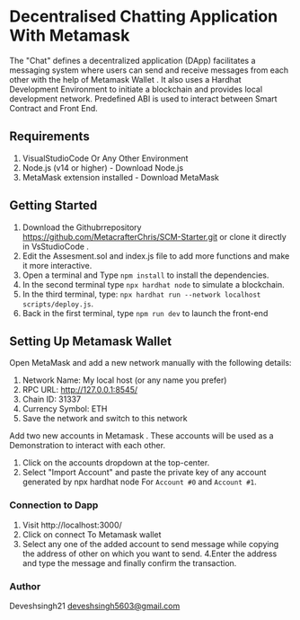 # Decentralised Chatting Application With Metamask
The "Chat" defines a decentralized application (DApp) facilitates a messaging system where users can send and receive messages from each other with the help of Metamask Wallet . It also uses a Hardhat Development Environment to initiate a blockchain and provides local development network. Predefined ABI is used to interact between Smart Contract and Front End.

## Requirements
1. VisualStudioCode Or Any Other Environment 
2. Node.js (v14 or higher) - Download Node.js
3. MetaMask extension installed - Download MetaMask

## Getting Started 
1. Download the Githubrrepository https://github.com/MetacrafterChris/SCM-Starter.git or clone it directly in VsStudioCode .
2. Edit the Assesment.sol and index.js file to add more functions and make it more interactive.
3. Open a terminal and Type  ```npm install``` to install the dependencies.
4. In the second terminal  type ```npx hardhat node``` to simulate a blockchain.
5. In the third terminal, type: ```npx hardhat run --network localhost scripts/deploy.js```.
6. Back in the first terminal, type ```npm run dev``` to launch the front-end
 ## Setting Up Metamask Wallet
 Open MetaMask and add a new network manually with the following details:

1. Network Name: My local host (or any name you prefer)
2. RPC URL: http://127.0.0.1:8545/
3. Chain ID: 31337
4. Currency Symbol: ETH
5.  Save the network and switch to this network

 Add two new accounts in Metamask . These accounts will be used as a Demonstration to interact with each other.
 1. Click on the accounts dropdown at the top-center.
 2. Select "Import Account" and paste the private key of any account generated by npx hardhat node For ```Account #0``` and  ```Account #1```.

 ### Connection to Dapp
 1. Visit http://localhost:3000/
 2. Click on connect To Metamask wallet 
 3. Select any one of the added account to send message while copying the address of other on which you want to send.
 4.Enter the address and type the message and finally confirm the transaction.

 ### Author
 Deveshsingh21 deveshsingh5603@gmail.com
 
 
 
